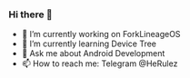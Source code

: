 ### Hi there 👋

- 🔭 I’m currently working on ForkLineageOS
- 🌱 I’m currently learning Device Tree
- 💬 Ask me about Android Development
- 📫 How to reach me: Telegram @HeRulez


